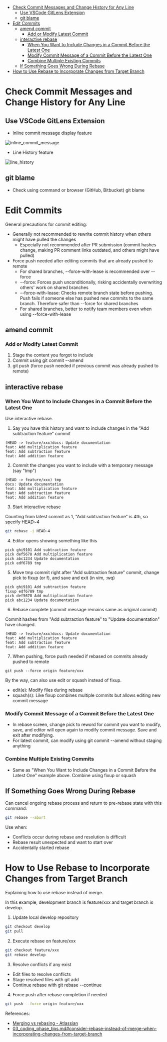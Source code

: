 - [Check Commit Messages and Change History for Any Line](#check-commit-messages-and-change-history-for-any-line)
  - [Use VSCode GitLens Extension](#use-vscode-gitlens-extension)
  - [git blame](#git-blame)
- [Edit Commits](#edit-commits)
  - [amend commit](#amend-commit)
    - [Add or Modify Latest Commit](#add-or-modify-latest-commit)
  - [interactive rebase](#interactive-rebase)
    - [When You Want to Include Changes in a Commit Before the Latest One](#when-you-want-to-include-changes-in-a-commit-before-the-latest-one)
    - [Modify Commit Message of a Commit Before the Latest One](#modify-commit-message-of-a-commit-before-the-latest-one)
    - [Combine Multiple Existing Commits](#combine-multiple-existing-commits)
  - [If Something Goes Wrong During Rebase](#if-something-goes-wrong-during-rebase)
- [How to Use Rebase to Incorporate Changes from Target Branch](#how-to-use-rebase-to-incorporate-changes-from-target-branch)


# Check Commit Messages and Change History for Any Line

## Use VSCode GitLens Extension
- Inline commit message display feature

![inline_commit_message](../assets/vscode_gitlens_inline_commit_msg.png)


- Line History feature

![line_history](../assets/vscode_gitlens_line_hist.png)


## git blame
- Check using command or browser (GitHub, Bitbucket) git blame

# Edit Commits

General precautions for commit editing:

- Generally not recommended to rewrite commit history when others might have pulled the changes
    - Especially not recommended after PR submission (commit hashes change, making PR comment links outdated, and others might have pulled)
- Force push needed after editing commits that are already pushed to remote
    - For shared branches, --force-with-lease is recommended over --force
    - --force: Forces push unconditionally, risking accidentally overwriting others' work on shared branches
    - --force-with-lease: Checks remote branch state before pushing. Push fails if someone else has pushed new commits to the same branch. Therefore safer than --force for shared branches
    - For shared branches, better to notify team members even when using --force-with-lease


## amend commit

### Add or Modify Latest Commit

1. Stage the content you forgot to include
2. Commit using git commit --amend
3. git push (force push needed if previous commit was already pushed to remote)

## interactive rebase

### When You Want to Include Changes in a Commit Before the Latest One

Use interactive rebase.

1. Say you have this history and want to include changes in the "Add subtraction feature" commit

```text
(HEAD -> feature/xxx)docs: Update documentation
feat: Add multiplication feature
feat: Add subtraction feature
feat: Add addition feature
```

2. Commit the changes you want to include with a temporary message (say "tmp")

```text
(HEAD -> feature/xxx) tmp
docs: Update documentation
feat: Add multiplication feature
feat: Add subtraction feature
feat: Add addition feature
```

3. Start interactive rebase

Counting from latest commit as 1, "Add subtraction feature" is 4th, so specify HEAD~4

```bash
git rebase -i HEAD~4
```

4. Editor opens showing something like this

```text
pick ghi9101 Add subtraction feature
pick def5678 Add multiplication feature
pick abc1234 Update documentation
pick edf6789 tmp
```

5. Move tmp commit right after "Add subtraction feature" commit, change pick to fixup (or f), and save and exit (in vim, :wq)

```text
pick ghi9101 Add subtraction feature
fixup edf6789 tmp
pick def5678 Add multiplication feature
pick abc1234 Update documentation
```

6. Rebase complete (commit message remains same as original commit)

Commit hashes from "Add subtraction feature" to "Update documentation" have changed.

```text
(HEAD -> feature/xxx)docs: Update documentation
feat: Add multiplication feature
feat: Add subtraction feature
feat: Add addition feature
```

7. When pushing, force push needed if rebased on commits already pushed to remote

```text
git push --force origin feature/xxx
```

By the way, can also use edit or squash instead of fixup.
- edit(e): Modify files during rebase
- squash(s): Like fixup combines multiple commits but allows editing new commit message

### Modify Commit Message of a Commit Before the Latest One
- In rebase screen, change pick to reword for commit you want to modify, save, and editor will open again to modify commit message. Save and exit after modifying.
- For latest commit, can modify using git commit --amend without staging anything

### Combine Multiple Existing Commits

- Same as "When You Want to Include Changes in a Commit Before the Latest One" example above. Combine using fixup or squash

## If Something Goes Wrong During Rebase

Can cancel ongoing rebase process and return to pre-rebase state with this command:

```bash
git rebase --abort
```

Use when:
- Conflicts occur during rebase and resolution is difficult
- Rebase result unexpected and want to start over
- Accidentally started rebase

# How to Use Rebase to Incorporate Changes from Target Branch

Explaining how to use rebase instead of merge.

In this example, development branch is feature/xxx and target branch is develop.

1. Update local develop repository

```bash
git checkout develop
git pull
```

2. Execute rebase on feature/xxx

```bash
git checkout feature/xxx
git rebase develop
```

3. Resolve conflicts if any exist

- Edit files to resolve conflicts
- Stage resolved files with git add
- Continue rebase with git rebase --continue

4. Force push after rebase completion if needed

```bash
git push --force origin feature/xxx
```

References:
- [Merging vs rebasing - Atlassian](https://www.atlassian.com/ja/git/tutorials/merging-vs-rebasing)
- [03_coding_phase_tips.md#consider-rebase-instead-of-merge-when-incorporating-changes-from-target-branch](./03_coding_phase_tips.md#consider-rebase-instead-of-merge-when-incorporating-changes-from-target-branch)
